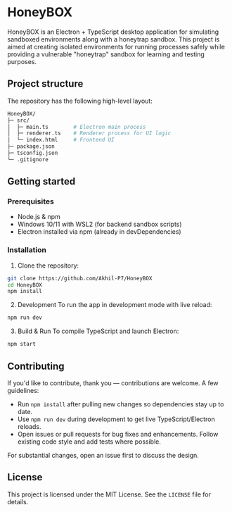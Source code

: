 # HoneyBOX

HoneyBOX is an Electron + TypeScript desktop application for simulating sandboxed environments along with a honeytrap sandbox. This project is aimed at creating isolated environments for running processes safely while providing a vulnerable "honeytrap" sandbox for learning and testing purposes.

## Project structure
The repository has the following high-level layout:
```bash
HoneyBOX/
├─ src/
│  ├─ main.ts        # Electron main process
│  ├─ renderer.ts    # Renderer process for UI logic
│  └─ index.html     # Frontend UI
├─ package.json
├─ tsconfig.json
└─ .gitignore
```

## Getting started
### Prerequisites
- Node.js & npm
- Windows 10/11 with WSL2 (for backend sandbox scripts)
- Electron installed via npm (already in devDependencies)

### Installation
1. Clone the repository:
```bash
git clone https://github.com/Akhil-P7/HoneyBOX
cd HoneyBOX
npm install
```
2.  Development
To run the app in development mode with live reload:
```bash
npm run dev
```
3. Build & Run
To compile TypeScript and launch Electron:
```bash
npm start
```
## Contributing
If you'd like to contribute, thank you — contributions are welcome. A few guidelines:

- Run `npm install` after pulling new changes so dependencies stay up to date.
- Use `npm run dev` during development to get live TypeScript/Electron reloads.
- Open issues or pull requests for bug fixes and enhancements. Follow existing code style and add tests where possible.

For substantial changes, open an issue first to discuss the design.

## License
This project is licensed under the MIT License. See the `LICENSE` file for details.
